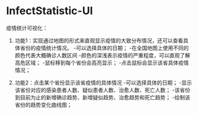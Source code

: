 # InfectStatistic-UI
疫情统计可视化：


1. 功能1：实现通过地图的形式来直观显示疫情的大致分布情况，还可以查看具体省份的疫情统计情况。
    -可以选择具体的日期；
    -在全国地图上使用不同的颜色代表大概确诊人数区间
    -颜色的深浅表示疫情的严重程度，可以直观了解高危区域；
    -鼠标移到每个省份会高亮显示；
    -点击鼠标会显示该省具体疫情情况；

2. 功能2：点击某个省份显示该省疫情的具体情况
    -可以选择具体的日期；
    -显示该省份对应的感染患者人数、疑似患者人数、治愈人数、死亡人数；
    -该省份到目前为止的新增确诊趋势、新增疑似趋势、治愈趋势和死亡趋势；
    -绘制该省份的趋势变化曲线图；
